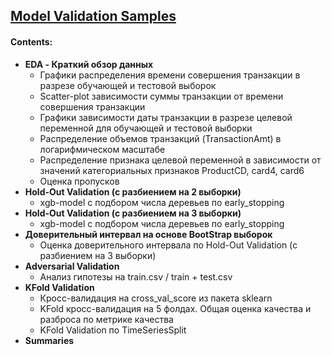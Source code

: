 
## [Model Validation Samples](https://github.com/Nickel-nc/GU_Sport_DS/blob/master/2.%20Validation_Setup/2.%20Model_Validation_Samples.ipynb)

#### Contents:

* **EDA - Краткий обзор данных**
    - Графики распределения времени совершения транзакции в разрезе обучающей и тестовой выборок
    - Scatter-plot зависимости суммы транзакции от времени совершения транзакции
    - Графики зависимости даты транзакции в разрезе целевой переменной для обучающей и тестовой выборки
    - Распределение объемов транзакций (TransactionAmt) в логарифмическом масштабе
    - Распределение признака целевой переменной в зависимости от значений категориальных признаков ProductCD, card4, card6
    - Оценка пропусков
* **Hold-Out Validation (с разбиением на 2 выборки)**
    - xgb-model с подбором числа деревьев по early_stopping
* **Hold-Out Validation (с разбиением на 3 выборки)**
    - xgb-model с подбором числа деревьев по early_stopping
* **Доверительный интервал на основе BootStrap выборок**
    - Оценка доверительного интервала по Hold-Out Validation (с разбиением на 3 выборки)
* **Adversarial Validation**
    - Анализ гипотезы на train.csv / train + test.csv
* **KFold Validation**
    - Кросс-валидация на cross_val_score из пакета sklearn
    - KFold кросс-валидация на 5 фолдах. Общая оценка качества и разброса по метрике качества
    - KFold Validation по TimeSeriesSplit
* **Summaries**